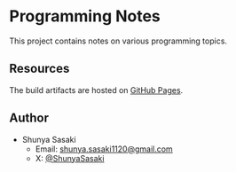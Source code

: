 # Programming Notes

This project contains notes on various programming topics.

## Resources

The build artifacts are hosted on [GitHub Pages](https://shunya-sasaki.github.io/programming-notes/).

## Author

- Shunya Sasaki
  - Email: [shunya.sasaki1120@gmail.com](mailto:shunya.sasaki1120@gmail.com)
  - X: [@ShunyaSasaki](https://x.com/ShunyaSasaki)

